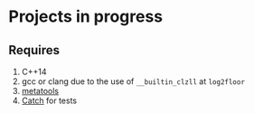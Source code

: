 # Projects in progress

## Requires

1. C++14
2. gcc or clang due to the use of `__builtin_clzll` at `log2floor`
2. [metatools](https://github.com/thecppzoo/metatools)
2. [Catch](https://github.com/philsquared/Catch) for tests 
